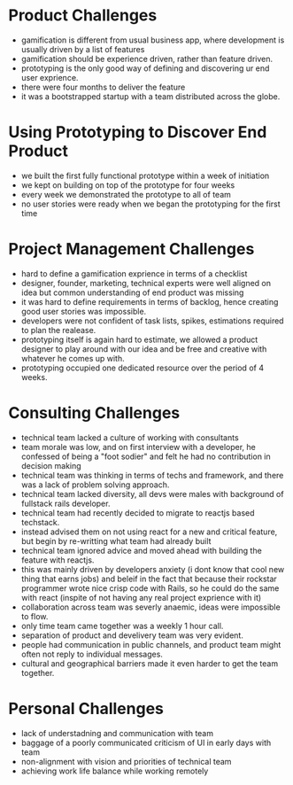 # Product Challenges
- gamification is different from usual business app, where development is usually driven by a list of features
- gamification should be experience driven, rather than feature driven.
- prototyping is the only good way of defining and discovering ur end user exprience.
- there were four months to deliver the feature 
- it was a bootstrapped startup with a team distributed across the globe.

# Using Prototyping to Discover End Product
- we built the first fully functional prototype within a week of initiation
- we kept on building on top of the prototype for four weeks
- every week we demonstrated the prototype to all of team
- no user stories were ready when we began the prototyping for the first time

# Project Management Challenges
- hard to define a gamification exprience in terms of a checklist
- designer, founder, marketing, technical experts were well aligned on idea but common understanding of end product was missing
- it was hard to define requirements in terms of backlog, hence creating good user stories was impossible.
- developers were not confident of task lists, spikes, estimations required to plan the realease.
- prototyping itself is again hard to estimate, we allowed a product designer to play around with our idea and be free and creative  with whatever he comes up with.
- prototyping occupied one dedicated resource over the period of 4 weeks.

# Consulting Challenges
- technical team lacked a culture of working with consultants 
- team morale was low, and on first interview with a developer, he confessed of being a "foot sodier" and felt he had no contribution in decision making
- technical team was thinking in terms of techs and framework, and there was a lack of problem solving approach.
- technical team lacked diversity, all devs were males with background of fullstack rails developer.
- technical team had recently decided to migrate to reactjs based techstack.
- instead advised them on not using react for a new and critical feature, but begin by re-writting what team had already built
- technical team ignored advice and moved ahead with building the feature with reactjs.
- this was mainly driven by developers anxiety (i dont know that cool new thing that earns jobs) and beleif in the fact that because their rockstar programmer  wrote nice crisp code with Rails, so he could do the same with react (inspite of  not having any real project exprience with it)
- collaboration across team was severly anaemic, ideas were impossible to flow. 
- only time team came together was a weekly 1 hour call. 
- separation of product and develivery team was very evident.
- people had communication in public channels, and product team might often not reply to individual messages.
- cultural and geographical barriers made it even harder to get the team together.

# Personal Challenges
- lack of understadning and communication with team
- baggage of a poorly communicated criticism of UI in early days with team
- non-alignment with vision and priorities of technical team
- achieving work life balance while working remotely
